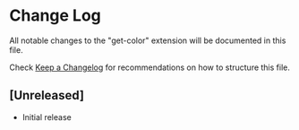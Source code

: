 # Change Log

All notable changes to the "get-color" extension will be documented in this file.

Check [Keep a Changelog](http://keepachangelog.com/) for recommendations on how to structure this file.

## [Unreleased]

- Initial release